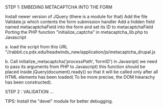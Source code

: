 STEP 1: EMBEDING METACAPTCHA INTO THE FORM

Install newer version of JQuery (there is a module for that)
Add the file Validate.js which contents the form submission handler
Add a hidden field named metacaptchaField into the form and set its ID to metacaptchaField
Porting the PHP function "initialize_captcha" in metacaptcha_lib.php to Javascript

a. load the script from this URL "//rabbit.cs.pdx.edu/headwinds_new/application/js/metacaptcha_drupal.js

b. Call initialize_metacaptcha('$processPath','$formID') in Javasript( we need to pass its arguments from PHP to Javascript) this function should be placed inside jQuery(document).ready() so that it will be called only after all HTML elements has been loaded( To be more precise, the DOM hiearachy has been constructed).

STEP 2 : VALIDATION ...

TIPS: Install the "devel" module for better debugging.
